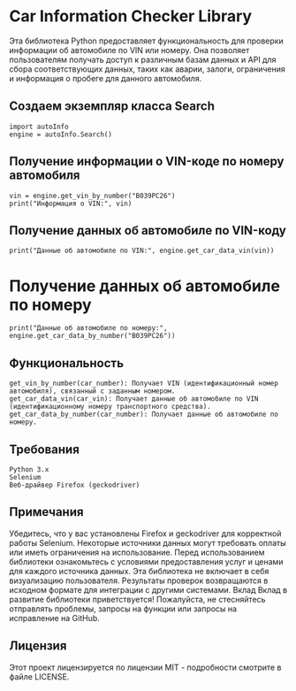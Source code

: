 # Car Information Checker Library

Эта библиотека Python предоставляет функциональность для проверки информации об автомобиле по VIN или номеру. Она позволяет пользователям получать доступ к различным базам данных и API для сбора соответствующих данных, таких как аварии, залоги, ограничения и информация о пробеге для данного автомобиля.


## Создаем экземпляр класса Search
```
import autoInfo
engine = autoInfo.Search()
```

## Получение информации о VIN-коде по номеру автомобиля
```
vin = engine.get_vin_by_number("В039РС26")
print("Информация о VIN:", vin)
```

## Получение данных об автомобиле по VIN-коду
```
print("Данные об автомобиле по VIN:", engine.get_car_data_vin(vin))
```

# Получение данных об автомобиле по номеру
```
print("Данные об автомобиле по номеру:", engine.get_car_data_by_number("В039РС26"))
```
## Функциональность
```
get_vin_by_number(car_number): Получает VIN (идентификационный номер автомобиля), связанный с заданным номером.
get_car_data_vin(car_vin): Получает данные об автомобиле по VIN (идентификационному номеру транспортного средства).
get_car_data_by_number(car_number): Получает данные об автомобиле по номеру.
```
## Требования
```
Python 3.x
Selenium
Веб-драйвер Firefox (geckodriver)
```


## Примечания
Убедитесь, что у вас установлены Firefox и geckodriver для корректной работы Selenium.
Некоторые источники данных могут требовать оплаты или иметь ограничения на использование. Перед использованием библиотеки ознакомьтесь с условиями предоставления услуг и ценами для каждого источника данных.
Эта библиотека не включает в себя визуализацию пользователя. Результаты проверок возвращаются в исходном формате для интеграции с другими системами.
Вклад
Вклад в развитие библиотеки приветствуется! Пожалуйста, не стесняйтесь отправлять проблемы, запросы на функции или запросы на исправление на GitHub.

## Лицензия
Этот проект лицензируется по лицензии MIT - подробности смотрите в файле LICENSE.
